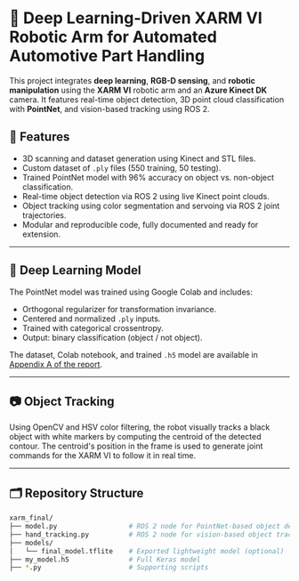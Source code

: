 # 🤖 Deep Learning-Driven XARM VI Robotic Arm for Automated Automotive Part Handling

This project integrates **deep learning**, **RGB-D sensing**, and **robotic manipulation** using the **XARM VI** robotic arm and an **Azure Kinect DK** camera. It features real-time object detection, 3D point cloud classification with **PointNet**, and vision-based tracking using ROS 2.

## 📌 Features

- 3D scanning and dataset generation using Kinect and STL files.
- Custom dataset of `.ply` files (550 training, 50 testing).
- Trained PointNet model with 96% accuracy on object vs. non-object classification.
- Real-time object detection via ROS 2 using live Kinect point clouds.
- Object tracking using color segmentation and servoing via ROS 2 joint trajectories.
- Modular and reproducible code, fully documented and ready for extension.

---

## 🧠 Deep Learning Model

The PointNet model was trained using Google Colab and includes:

- Orthogonal regularizer for transformation invariance.
- Centered and normalized `.ply` inputs.
- Trained with categorical crossentropy.
- Output: binary classification (object / not object).

The dataset, Colab notebook, and trained `.h5` model are available in [Appendix A of the report](https://drive.google.com/drive/folders/13EHdk1zJ5d9cUkL5tZSNeCi64MtjU-G6?usp=sharing).

---

## 📷 Object Tracking

Using OpenCV and HSV color filtering, the robot visually tracks a black object with white markers by computing the centroid of the detected contour. The centroid's position in the frame is used to generate joint commands for the XARM VI to follow it in real time.

---

## 🗂 Repository Structure

```bash
xarm_final/
├── model.py                  # ROS 2 node for PointNet-based object detection
├── hand_tracking.py          # ROS 2 node for vision-based object tracking
├── models/
│   └── final_model.tflite    # Exported lightweight model (optional)
├── my_model.h5               # Full Keras model
├── *.py                      # Supporting scripts
